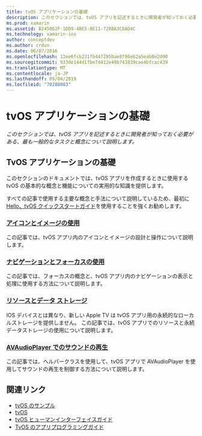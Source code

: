 ```yaml
---
title: tvOS アプリケーションの基礎
description: このセクションでは、tvOS アプリを記述するときに開発者が知っておく必要がある、最も一般的なタスクと概念について説明します。
ms.prod: xamarin
ms.assetid: B245062F-1DD9-4BE5-8E11-728BA3C8AD4C
ms.technology: xamarin-ios
author: conceptdev
ms.author: crdun
ms.date: 06/07/2016
ms.openlocfilehash: 12ee6fcb231fb447285bae8f96e62a5eab8e2d00
ms.sourcegitcommit: 933de144d1fbe7d412e49b743839cae4bfcac439
ms.translationtype: MT
ms.contentlocale: ja-JP
ms.lasthandoff: 09/04/2019
ms.locfileid: "70288083"
---
```

# <a name="tvos-application-fundamentals"></a>tvOS アプリケーションの基礎

_このセクションでは、tvOS アプリを記述するときに開発者が知っておく必要がある、最も一般的なタスクと概念について説明します。_

<a name="Xamarin.tvOS-Application-Fundamentals" />

## <a name="xamarintvos-application-fundamentals"></a>TvOS アプリケーションの基礎

このセクションのドキュメントでは、tvOS アプリを作成するときに使用する tvOS の基本的な概念と機能についての実用的な知識を提供します。

すべての記事で使用する主要な概念と手法について説明しているため、最初に[Hello、tvOS クイックスタートガイド](~/ios/tvos/get-started/hello-tvos.md)を使用することを強くお勧めします。

<a name="Working-with-Icons-and-Images" />

### <a name="working-with-icons-and-imagesiostvosapp-fundamentalsicons-imagesmd"></a>[アイコンとイメージの使用](~/ios/tvos/app-fundamentals/icons-images.md)

この記事では、tvOS アプリ内のアイコンとイメージの設計と操作について説明します。

<a name="Working-with-Navigation-and-Focus" />

### <a name="working-with-navigation-and-focusiostvosapp-fundamentalsnavigation-focusmd"></a>[ナビゲーションとフォーカスの使用](~/ios/tvos/app-fundamentals/navigation-focus.md)

この記事では、フォーカスの概念と、tvOS アプリ内のナビゲーションの表示と処理に使用する方法について説明します。

<a name="Resources-and-Data-Storage" />

### <a name="resources-and-data-storageiostvosapp-fundamentalsresources-data-storagemd"></a>[リソースとデータ ストレージ](~/ios/tvos/app-fundamentals/resources-data-storage.md)

IOS デバイスとは異なり、新しい Apple TV は tvOS アプリ用の永続的なローカルストレージを提供しません。 この記事では、tvOS アプリでのリソースと永続データストレージの使用について説明します。

<a name="Playing-Sound-with-AVAudioPlayer" />

### <a name="playing-sound-with-avaudioplayeriostvosapp-fundamentalssoundsmd"></a>[AVAudioPlayer でのサウンドの再生](~/ios/tvos/app-fundamentals/sounds.md)

この記事では、ヘルパークラスを使用して、tvOS アプリで AVAudioPlayer を使用してサウンドの再生を制御する方法について説明します。

## <a name="related-links"></a>関連リンク

- [tvOS のサンプル](https://docs.microsoft.com/samples/browse/?products=xamarin&term=Xamarin.iOS+tvOS)
- [tvOS](https://developer.apple.com/tvos/)
- [tvOS ヒューマンインターフェイスガイド](https://developer.apple.com/tvos/human-interface-guidelines/)
- [TvOS のアプリプログラミングガイド](https://developer.apple.com/library/prerelease/tvos/documentation/General/Conceptual/AppleTV_PG/)
